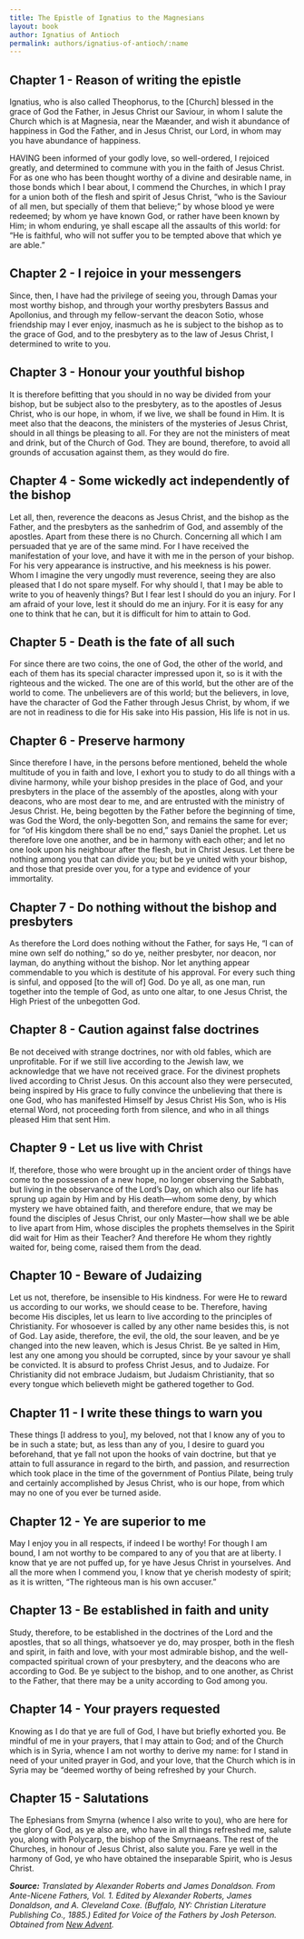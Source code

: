 ```yaml
---
title: The Epistle of Ignatius to the Magnesians
layout: book
author: Ignatius of Antioch
permalink: authors/ignatius-of-antioch/:name
---
```


## Chapter 1 - Reason of writing the epistle

Ignatius, who is also called Theophorus, to the [Church] blessed in the grace of
God the Father, in Jesus Christ our Saviour, in whom I salute the Church which
is at Magnesia, near the Mæander, and wish it abundance of happiness in God the
Father, and in Jesus Christ, our Lord, in whom may you have abundance of
happiness.

HAVING been informed of your godly love, so well-ordered, I rejoiced greatly,
and determined to commune with you in the faith of Jesus Christ. For as one who
has been thought worthy of a divine and desirable name, in those bonds which I
bear about, I commend the Churches, in which I pray for a union both of the
flesh and spirit of Jesus Christ, “who is the Saviour of all men, but specially
of them that believe;” by whose blood ye were redeemed; by whom ye have known
God, or rather have been known by Him; in whom enduring, ye shall escape all the
assaults of this world: for “He is faithful, who will not suffer you to be
tempted above that which ye are able.”

## Chapter 2 - I rejoice in your messengers

Since, then, I have had the privilege of seeing you, through Damas your most
worthy bishop, and through your worthy presbyters Bassus and Apollonius, and
through my fellow-servant the deacon Sotio, whose friendship may I ever enjoy,
inasmuch as he is subject to the bishop as to the grace of God, and to the
presbytery as to the law of Jesus Christ, I determined to write to you.

## Chapter 3 - Honour your youthful bishop

It is therefore befitting that you should in no way be divided from your bishop,
but be subject also to the presbytery, as to the apostles of Jesus Christ, who
is our hope, in whom, if we live, we shall be found in Him. It is meet also that
the deacons, the ministers of the mysteries of Jesus Christ, should in all
things be pleasing to all. For they are not the ministers of meat and drink, but
of the Church of God. They are bound, therefore, to avoid all grounds of
accusation against them, as they would do fire.

## Chapter 4 - Some wickedly act independently of the bishop

Let all, then, reverence the deacons as Jesus Christ, and the bishop as the
Father, and the presbyters as the sanhedrim of God, and assembly of the
apostles. Apart from these there is no Church. Concerning all which I am
persuaded that ye are of the same mind. For I have received the manifestation of
your love, and have it with me in the person of your bishop. For his very
appearance is instructive, and his meekness is his power. Whom I imagine the
very ungodly must reverence, seeing they are also pleased that I do not spare
myself. For why should I, that I may be able to write to you of heavenly things?
But I fear lest I should do you an injury. For I am afraid of your love, lest it
should do me an injury. For it is easy for any one to think that he can, but it
is difficult for him to attain to God.

## Chapter 5 - Death is the fate of all such

For since there are two coins, the one of God, the other of the world, and each
of them has its special character impressed upon it, so is it with the righteous
and the wicked. The one are of this world, but the other are of the world to
come. The unbelievers are of this world; but the believers, in love, have the
character of God the Father through Jesus Christ, by whom, if we are not in
readiness to die for His sake into His passion, His life is not in us.

## Chapter 6 - Preserve harmony

Since therefore I have, in the persons before mentioned, beheld the whole
multitude of you in faith and love, I exhort you to study to do all things with
a divine harmony, while your bishop presides in the place of God, and your
presbyters in the place of the assembly of the apostles, along with your
deacons, who are most dear to me, and are entrusted with the ministry of Jesus
Christ. He, being begotten by the Father before the beginning of time, was God
the Word, the only-begotten Son, and remains the same for ever; for “of His
kingdom there shall be no end,” says Daniel the prophet. Let us therefore love
one another, and be in harmony with each other; and let no one look upon his
neighbour after the flesh, but in Christ Jesus. Let there be nothing among you
that can divide you; but be ye united with your bishop, and those that preside
over you, for a type and evidence of your immortality.

## Chapter 7 - Do nothing without the bishop and presbyters

As therefore the Lord does nothing without the Father, for says He, “I can of
mine own self do nothing,” so do ye, neither presbyter, nor deacon, nor layman,
do anything without the bishop. Nor let anything appear commendable to you which
is destitute of his approval. For every such thing is sinful, and opposed [to
the will of] God. Do ye all, as one man, run together into the temple of God, as
unto one altar, to one Jesus Christ, the High Priest of the unbegotten God.

## Chapter 8 - Caution against false doctrines

Be not deceived with strange doctrines, nor with old fables, which are
unprofitable. For if we still live according to the Jewish law, we acknowledge
that we have not received grace. For the divinest prophets lived according to
Christ Jesus. On this account also they were persecuted, being inspired by His
grace to fully convince the unbelieving that there is one God, who has
manifested Himself by Jesus Christ His Son, who is His eternal Word, not
proceeding forth from silence, and who in all things pleased Him that sent Him.

## Chapter 9 - Let us live with Christ

If, therefore, those who were brought up in the ancient order of things have
come to the possession of a new hope, no longer observing the Sabbath, but
living in the observance of the Lord’s Day, on which also our life has sprung up
again by Him and by His death—whom some deny, by which mystery we have obtained
faith, and therefore endure, that we may be found the disciples of Jesus Christ,
our only Master—how shall we be able to live apart from Him, whose disciples the
prophets themselves in the Spirit did wait for Him as their Teacher? And
therefore He whom they rightly waited for, being come, raised them from the
dead.

## Chapter 10 - Beware of Judaizing

Let us not, therefore, be insensible to His kindness. For were He to reward us
according to our works, we should cease to be. Therefore, having become His
disciples, let us learn to live according to the principles of Christianity. For
whosoever is called by any other name besides this, is not of God. Lay aside,
therefore, the evil, the old, the sour leaven, and be ye changed into the new
leaven, which is Jesus Christ. Be ye salted in Him, lest any one among you
should be corrupted, since by your savour ye shall be convicted. It is absurd to
profess Christ Jesus, and to Judaize. For Christianity did not embrace Judaism,
but Judaism Christianity, that so every tongue which believeth might be gathered
together to God.

## Chapter 11 - I write these things to warn you

These things [I address to you], my beloved, not that I know any of you to be in
such a state; but, as less than any of you, I desire to guard you beforehand,
that ye fall not upon the hooks of vain doctrine, but that ye attain to full
assurance in regard to the birth, and passion, and resurrection which took place
in the time of the government of Pontius Pilate, being truly and certainly
accomplished by Jesus Christ, who is our hope, from which may no one of you ever
be turned aside.

## Chapter 12 - Ye are superior to me

May I enjoy you in all respects, if indeed I be worthy! For though I am bound, I
am not worthy to be compared to any of you that are at liberty. I know that ye
are not puffed up, for ye have Jesus Christ in yourselves. And all the more when
I commend you, I know that ye cherish modesty of spirit; as it is written, “The
righteous man is his own accuser.”

## Chapter 13 - Be established in faith and unity

Study, therefore, to be established in the doctrines of the Lord and the
apostles, that so all things, whatsoever ye do, may prosper, both in the flesh
and spirit, in faith and love, with your most admirable bishop, and the
well-compacted spiritual crown of your presbytery, and the deacons who are
according to God. Be ye subject to the bishop, and to one another, as Christ to
the Father, that there may be a unity according to God among you.

## Chapter 14 - Your prayers requested

Knowing as I do that ye are full of God, I have but briefly exhorted you. Be
mindful of me in your prayers, that I may attain to God; and of the Church which
is in Syria, whence I am not worthy to derive my name: for I stand in need of
your united prayer in God, and your love, that the Church which is in Syria may
be “deemed worthy of being refreshed by your Church.

## Chapter 15 - Salutations

The Ephesians from Smyrna (whence I also write to you), who are here for the
glory of God, as ye also are, who have in all things refreshed me, salute you,
along with Polycarp, the bishop of the Smyrnaeans. The rest of the Churches, in
honour of Jesus Christ, also salute you. Fare ye well in the harmony of God, ye
who have obtained the inseparable Spirit, who is Jesus Christ.

_**Source:** Translated by Alexander Roberts and James Donaldson. From
Ante-Nicene Fathers, Vol. 1. Edited by Alexander Roberts, James Donaldson, and
A. Cleveland Coxe. (Buffalo, NY: Christian Literature Publishing Co., 1885.)
Edited for Voice of the Fathers by Josh Peterson. Obtained from
[New Advent](https://www.newadvent.org/fathers/0105.htm)._
